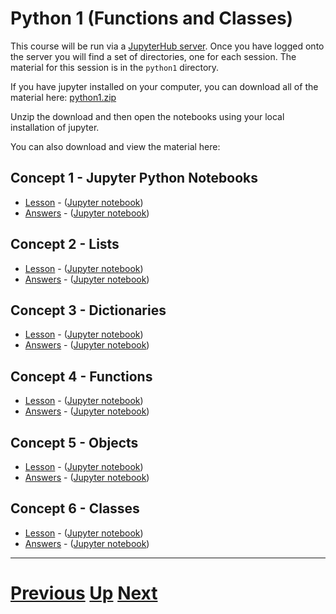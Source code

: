 # Python 1 (Functions and Classes)

This course will be run via a [JupyterHub server](../server.md). Once you have logged onto the server you
will find a set of directories, one for each session. The material
for this session is in the `python1` directory.

If you have jupyter installed on your computer, you can download all
of the material here: [python1.zip](https://github.com/chryswoods/siremol.org/raw/master/chryswoods.com/python_and_data/python1.zip)

Unzip the download and then open the notebooks using your local installation
of jupyter.

You can also download and view the material here:

## Concept 1 - Jupyter Python Notebooks

* [Lesson](01_jupyter.html) - ([Jupyter notebook](01_jupyter.ipynb))
* [Answers](answers_01_jupyter.html) - ([Jupyter notebook](answers_01_jupyter.ipynb))

## Concept 2 - Lists

* [Lesson](02_lists.html) - ([Jupyter notebook](02_lists.ipynb))
* [Answers](answers_02_lists.html) - ([Jupyter notebook](answers_02_lists.ipynb))

## Concept 3 - Dictionaries                  

* [Lesson](03_dictionaries.html) - ([Jupyter notebook](03_dictionaries.ipynb))
* [Answers](answers_03_dictionaries.html) - ([Jupyter notebook](answers_03_dictionaries.ipynb))

## Concept 4 - Functions 

* [Lesson](04_functions.html) - ([Jupyter notebook](04_functions.ipynb))
* [Answers](answers_04_functions.html) - ([Jupyter notebook](answers_04_functions.ipynb))

## Concept 5 - Objects

* [Lesson](05_objects.html) - ([Jupyter notebook](05_objects.ipynb))
* [Answers](answers_05_objects.html) - ([Jupyter notebook](answers_05_objects.ipynb))

## Concept 6 - Classes

* [Lesson](06_classes.html) - ([Jupyter notebook](06_classes.ipynb))
* [Answers](answers_06_classes.html) - ([Jupyter notebook](answers_06_classes.ipynb))

***

# [Previous](../README.md) [Up](../README.md) [Next](../git/README.md) 
